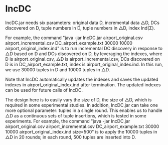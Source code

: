 # IncDC

IncDC.jar needs six parameters: original data D, incremental data △D, DCs discovered on D, tuple numbers in D, tuple numbers in △D, index Ind(Σ).

For example, the command "java -jar IncDC.jar airport_original.csv airport_incremental.csv DC_airport_example.txt 30000 10000 airport_original_index.ind" is to run incremental DC discovery in response to △D based on D and DCs discovered on D, by leveraging the indexes, where 
D is airport_original.csv, △D is airport_incremental.csv, DCs discovered on D is in DC_airport_example.txt, index is airport_original_index.ind. In this run, we use 30000 tuples in D and 10000 tuples in △D. 

Note that IncDC automatically updates the indexes and saves the updated indexes in airport_original_index.ind after termination. The updated indexes can be used for future calls of IncDC.

The design here is to easily vary the size of D, the size of △D, which is required in some experimental studies.
In addition, IncDC.jar can take one more optional parameter: tuples in a single round. This enables us to handle △D as a continuous sets of tuple insertions, which is tested in some experiments.
For example, the command "java -jar IncDC.jar airport_original.csv airport_incremental.csv DC_airport_example.txt 30000 10000 airport_original_index.ind size=500" is to apply the 10000 tuples in △D in 20 rounds; 
in each round, 500 tuples are inserted into D.



